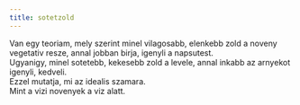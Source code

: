 ```yaml
---
title: sotetzold
---
```

Van egy teoriam, mely szerint minel vilagosabb, elenkebb zold a noveny vegetativ resze, annal jobban birja, igenyli a napsutest.  
Ugyanigy, minel sotetebb, kekesebb zold a levele, annal inkabb az arnyekot igenyli, kedveli.  
Ezzel mutatja, mi az idealis szamara.  
Mint a vizi novenyek a viz alatt.